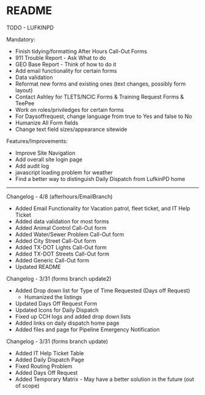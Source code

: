 # README

TODO - LUFKINPD

Mandatory:
- Finish tidying/formatting After Hours Call-Out Forms
- 911 Trouble Report - Ask What to do
- GEO Base Report - Think of how to do it
- Add email functionality for certain forms
- Data validation
- Reformat new forms and existing ones (text changes, possibly form layout)
- Contact Ashley for TLETS/NCIC Forms & Training Request Forms & TeePee
- Work on roles/priviledges for certain forms
- For Daysoffrequest, change language from true to Yes and false to No
- Humanize All Form fields
- Change text field sizes/appearance sitewide

Features/Improvements:
- Improve Site Navigation
- Add overall site login page
- Add audit log
- javascript loading problem for weather
- Find a better way to distinguish Daily Dispatch from LufkinPD home

-----------------

Changelog - 4/8 (afterhours/EmailBranch)
- Added Email Functionality for Vacation patrol, fleet ticket, and IT Help Ticket
- Added data validation for most forms
- Added Animal Control Call-Out form
- Added Water/Sewer Problem Call-Out form
- Added City Street Call-Out form
- Added TX-DOT Lights Call-Out form
- Added TX-DOT Streets Call-Out form
- Added Generic Call-Out form
- Updated README

Changelog - 3/31 (forms branch update2)
- Added Drop down list for Type of Time Requested (Days off Request)
	- Humanized the listings
- Updated Days Off Request Form 
- Updated Icons for Daily Dispatch
- Fixed up CCH logs and added drop down lists
- Added links on daily dispatch home page
- Added files and page for Pipeline Emergency Notification

Changelog - 3/31 (forms branch update)
- Added IT Help Ticket Table
- Added Daily Dispatch Page
- Fixed Routing Problem
- Added Days Off Request
- Added Temporary Matrix - May have a better solution in the future (out of scope)


